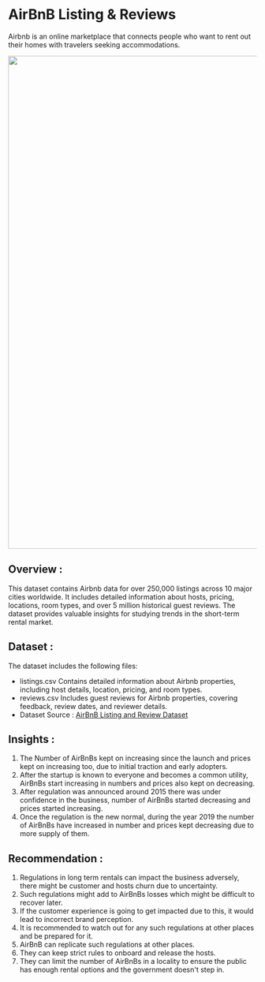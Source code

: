 # AirBnB Listing & Reviews
Airbnb is an online marketplace that connects people who want to rent out their homes with travelers seeking accommodations. 

<img src="https://www.smarthouse.com.au/wp-content/uploads/2024/03/image-airbnb-scaled-1.jpg" width=1000>

## Overview :
This dataset contains Airbnb data for over 250,000 listings across 10 major cities worldwide. It includes detailed information about hosts, pricing, locations, room types, and over 5 million historical guest reviews. The dataset provides valuable insights for studying trends in the short-term rental market.

## Dataset :
The dataset includes the following files:
- listings.csv
Contains detailed information about Airbnb properties, including host details, location, pricing, and room types.
- reviews.csv
Includes guest reviews for Airbnb properties, covering feedback, review dates, and reviewer details.
- Dataset Source : [AirBnB Listing and Review Dataset](https://www.kaggle.com/datasets/mysarahmadbhat/airbnb-listings-reviews)

## Insights :
1. The Number of AirBnBs kept on increasing since the launch and prices kept on increasing too, due to initial traction and early adopters.
2. After the startup is known to everyone and becomes a common utility, AirBnBs start increasing in numbers and prices also kept on decreasing.
3. After regulation was announced around 2015 there was under confidence in the business, number of AirBnBs started decreasing and prices started increasing.
4. Once the regulation is the new normal, during the year 2019 the number of AirBnBs have increased in number and prices kept decreasing due to more supply of them.

## Recommendation :
1. Regulations in long term rentals can impact the business adversely, there might be customer and hosts churn due to uncertainty.
2. Such regulations might add to AirBnBs losses which might be difficult to recover later.
3. If the customer experience is going to get impacted due to this, it would lead to incorrect brand perception.
4. It is recommended to watch out for any such regulations at other places and be prepared for it.
5. AirBnB can replicate such regulations at other places.
6. They can keep strict rules to onboard and release the hosts.
7. They can limit the number of AirBnBs in a locality to ensure the public has enough rental options and the government doesn't step in.
